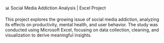 📊 Social Media Addiction Analysis | Excel Project

This project explores the growing issue of social media addiction, analyzing its effects on productivity, mental health, and user behavior. The study was conducted using Microsoft Excel, focusing on data collection, cleaning, and visualization to derive meaningful insights.
